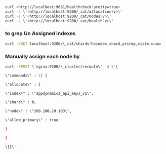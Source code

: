 
```bash
curl <http://localhost:9081/healthcheck?pretty=true>
curl -s \'<http://localhost:9200/_cat/allocation?v>\'
curl -s \'<http://localhost:9200/_cat/nodes?v>\'
curl -s \'<http://localhost:9200/_cat/health?v>\'
```


### to grep Un Assigned indexes

```bash 
curl -XGET localhost:9200/\_cat/shards?h=index,shard,prirep,state,unassigned.reason\| grep UNASSIGNED
```

### Manually assign each node by

```bash
curl -XPOST \'nginx:9200/\_cluster/reroute\' -d \'{

\"commands\" : \[ {

\"allocate\" : {

\"index\" : \"appdynamics_api_keys_v1\",

\"shard\" : 0,

\"node\" : \"100.100.20.103\",

\"allow_primary\" : true

}

}

\]}\'
```
